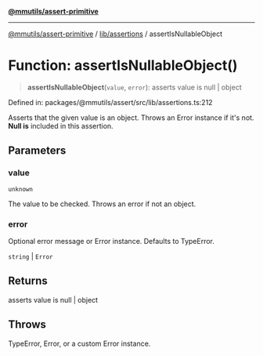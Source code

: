 [**@mmutils/assert-primitive**](../../../README.md)

***

[@mmutils/assert-primitive](../../../modules.md) / [lib/assertions](../README.md) / assertIsNullableObject

# Function: assertIsNullableObject()

> **assertIsNullableObject**(`value`, `error`): asserts value is null \| object

Defined in: packages/@mmutils/assert/src/lib/assertions.ts:212

Asserts that the given value is an object. Throws an Error instance if it's
not.
**Null is** included in this assertion.

## Parameters

### value

`unknown`

The value to be checked. Throws an error if not an object.

### error

Optional error message or Error instance. Defaults to TypeError.

`string` | `Error`

## Returns

asserts value is null \| object

## Throws

TypeError, Error, or a custom Error instance.
